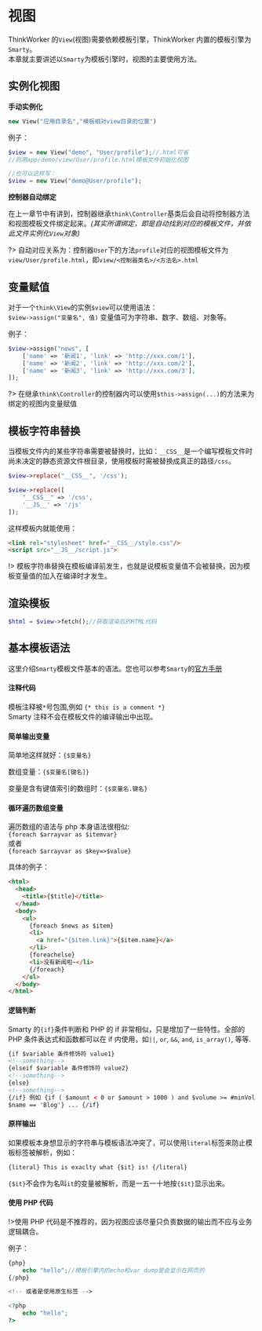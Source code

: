 # 视图

ThinkWorker 的`View`(视图)需要依赖模板引擎，ThinkWorker 内置的模板引擎为`Smarty`。
<br>
本章就主要讲述以`Smarty`为模板引擎时，视图的主要使用方法。

## 实例化视图

**手动实例化**

```php
new View("应用目录名","模板相对view目录的位置")
```

例子：

```php
$view = new View("demo", "User/profile");//.html可省
//则用app/demo/view/User/profile.html模板文件初始化视图

//也可以这样写：
$view = new View("demo@User/profile");

```

**控制器自动绑定**

在上一章节中有讲到，控制器继承`think\Controller`基类后会自动将控制器方法和视图模板文件绑定起来。_(其实所谓绑定，即是自动找到对应的模板文件，并依此文件实例化`View`对象)_

?> 自动对应关系为：控制器`User`下的方法`profile`对应的视图模板文件为`view/User/profile.html`，即`view/<控制器类名>/<方法名>.html`

## 变量赋值

对于一个`think\View`的实例`$view`可以使用语法：
<br>
`$view->assign("变量名", 值)`
变量值可为字符串、数字、数组、对象等。

例子：

```php
$view->assign("news", [
    ['name' => '新闻1', 'link' => 'http://xxx.com/1'],
    ['name' => '新闻2', 'link' => 'http://xxx.com/2'],
    ['name' => '新闻3', 'link' => 'http://xxx.com/3'],
]);
```

?> 在继承`think\Controller`的控制器内可以使用`$this->assign(...)`的方法来为绑定的视图内变量赋值

## 模板字符串替换

当模板文件内的某些字符串需要被替换时，比如：`__CSS__`是一个编写模板文件时尚未决定的静态资源文件根目录，使用模板时需被替换成真正的路径`/css`。

```php
$view->replace("__CSS__", '/css');

$view->replace([
    "__CSS__" => '/css',
    '__JS__' => '/js'
]);
```

这样模板内就能使用：

```html
<link rel="stylesheet" href="__CSS__/style.css"/>
<script src="__JS__/script.js">
```

!> 模板字符串替换在模板编译前发生，也就是说模板变量值不会被替换，因为模板变量值的加入在编译时才发生。

## 渲染模板

```php
$html = $view->fetch();//获取渲染后的HTML代码
```

## 基本模板语法

这里介绍`Smarty`模板文件基本的语法。您也可以参考`Smarty`的[官方手册](https://www.smarty.net/docs/zh_CN/smarty.for.designers.tpl)

#### 注释代码

模板注释被`*`号包围,例如 `{* this is a comment *} `
<br>
Smarty 注释不会在模板文件的编译输出中出现。

#### 简单输出变量

简单地这样就好：`{$变量名}`

数组变量：`{$变量名[键名]}`

变量是含有键值索引的数组时：`{$变量名.键名}`

#### 循环遍历数组变量

遍历数组的语法与 php 本身语法很相似:
<br>
`{foreach $arrayvar as $itemvar}`
<br>
或者
<br>
`{foreach $arrayvar as $key=>$value}`

具体的例子：

```html
<html>
  <head>
    <title>{$title}</title>
  </head>
  <body>
    <ul>
      {foreach $news as $item}
      <li>
        <a href="{$item.link}">{$item.name}</a>
      </li>
      {foreachelse}
      <li>没有新闻啦~</li>
      {/foreach}
    </ul>
  </body>
</html>
```

#### 逻辑判断

Smarty 的`{if}`条件判断和 PHP 的 if 非常相似，只是增加了一些特性。全部的 PHP 条件表达式和函数都可以在 if 内使用，如`||`, `or`, `&&`, `and`, `is_array()`, 等等.

```html
{if $variable 条件修饰符 value1}
<!--something-->
{elseif $variable 条件修饰符 value2}
<!--something-->
{else}
<!--something-->
{/if} 例如 {if ( $amount < 0 or $amount > 1000 ) and $volume >= #minVolAmt# and
$name == 'Blog'} ... {/if}
```

#### 原样输出

如果模板本身想显示的字符串与模板语法冲突了，可以使用`literal`标签来防止模板标签被解析，例如：

```html
{literal} This is exaclty what {$it} is! {/literal}
```

`{$it}`不会作为名叫`it`的变量被解析，而是一五一十地按`{$it}`显示出来。

#### 使用 PHP 代码

!>使用 PHP 代码是不推荐的，因为视图应该尽量只负责数据的输出而不应与业务逻辑耦合。

例子：

```php
{php}
    echo "hello";//模板引擎内的echo和var_dump是会显示在网页的
{/php}

<!-- 或者是使用原生标签 -->

<?php
    echo "hello";
?>
```
